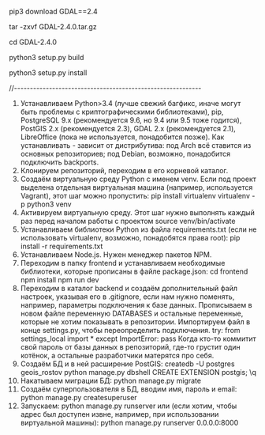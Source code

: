 pip3 download GDAL==2.4

tar -zxvf GDAL-2.4.0.tar.gz

cd GDAL-2.4.0

python3 setup.py build

python3 setup.py install

 //-----------------------------------------------------------

1. Устанавливаем Python>3.4 (лучше свежий багфикс, иначе могут быть
   проблемы с криптографическими библиотеками), pip, PostgreSQL 9.x
   (рекомендуется 9.6, но 9.4 или 9.5 тоже годится), PostGIS 2.x
   (рекомендуется 2.3), GDAL 2.x (рекомендуется 2.1), LibreOffice
   (пока не используется, понадобится позже). Как устанавливать -
   зависит от дистрибутива: под Arch всё ставится из основных
   репозиториев; под Debian, возможно, понадобится подключить backports.
2. Клонируем репозиторий, переходим в его корневой каталог.
3. Создаём виртуальную среду Python с именем venv.
   Если под проект выделена отдельная виртуальная машина (например,
   используется Vagrant), этот шаг можно пропустить:
     pip install virtualenv
     virtualenv -p python3 venv
4. Активируем виртуальную среду. Этот шаг нужно выполнять каждый раз
   перед началом работы с проектом
     source venv/bin/activate
5. Устанавливаем библиотеки Python из файла requirements.txt (если
   не использовать virtualenv, возможно, понадобятся права root):
     pip install -r requirements.txt
6. Устанавливаем Node.js. Нужен менеджер пакетов NPM.
7. Переходим в папку frontend и устанавливаем необходимые библиотеки,
   которые прописаны в файле package.json:
     cd frontend
     npm install
     npm run dev
8. Переходим в каталог backend и создаём дополнительный файл настроек,
   указывая его в .gitignore, если нам нужно поменять, например,
   параметры подключения к базе данных. Прописываем в новом файле
   переменную DATABASES и остальные переменные, которые не хотим 
   показывать в репозитории. Импортируем файл в конце settings.py,
   чтобы переопределить подключения.
   try:
      from settings_local import *
   except ImportError:
      pass
   Когда кто-то коммитит свой пароль от базы данных в репозиторий,
   где-то грустит один котёнок, а остальные разработчики матерятся
   про себя.
9. Создаём БД и в ней расширение PostGIS:
     createdb -U postgres geois_rostov
     python manage.py dbshell
     CREATE EXTENSION postgis;
     \q
10. Накатываем миграции БД:
     python manage.py migrate
11. Создаём суперпользователя в БД, вводим имя, пароль и email:
      python manage.py createsuperuser
12. Запускаем:
      python manage.py runserver
    или (если хотим, чтобы адрес был доступен извне, например,
    при использовании виртуальной машины):
      python manage.py runserver 0.0.0.0:8000

